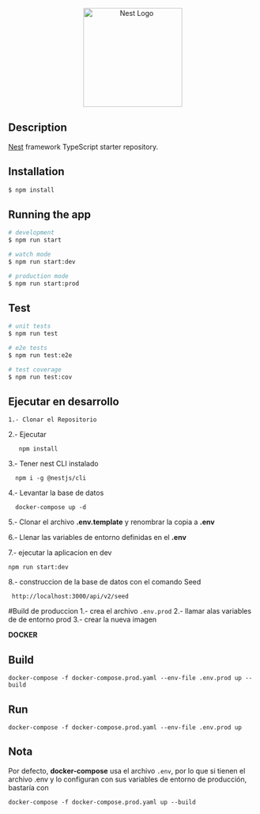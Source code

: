 <p align="center">
  <a href="http://nestjs.com/" target="blank"><img src="https://nestjs.com/img/logo-small.svg" width="200" alt="Nest Logo" /></a>
</p>

[circleci-image]: https://img.shields.io/circleci/build/github/nestjs/nest/master?token=abc123def456
[circleci-url]: https://circleci.com/gh/nestjs/nest

## Description

[Nest](https://github.com/nestjs/nest) framework TypeScript starter repository.

## Installation

```bash
$ npm install
```

## Running the app

```bash
# development
$ npm run start

# watch mode
$ npm run start:dev

# production mode
$ npm run start:prod
```

## Test

```bash
# unit tests
$ npm run test

# e2e tests
$ npm run test:e2e

# test coverage
$ npm run test:cov
```

## Ejecutar en desarrollo
```
1.- Clonar el Repositorio
```

2.- Ejecutar
```
   npm install
```

3.- Tener nest CLI instalado
```
  npm i -g @nestjs/cli
```

4.- Levantar la base de datos
```
  docker-compose up -d
```
5.- Clonar el archivo __.env.template__ y renombrar la copia a __.env__

6.- Llenar las variables de entorno definidas en el __.env__

7.- ejecutar la aplicacion en dev
```
npm run start:dev
```
8.-  construccion de la base de datos con el comando Seed

```
 http://localhost:3000/api/v2/seed

```

#Build de produccion
1.- crea el archivo ```.env.prod```
2.- llamar alas variables de de entorno prod
3.- crear la nueva imagen


__DOCKER__
## Build
```
docker-compose -f docker-compose.prod.yaml --env-file .env.prod up --build
```
## Run
```
docker-compose -f docker-compose.prod.yaml --env-file .env.prod up
```

## Nota
Por defecto, __docker-compose__ usa el archivo ```.env```, por lo que si tienen el archivo .env y lo configuran con sus variables de entorno de producción, bastaría con
```
docker-compose -f docker-compose.prod.yaml up --build
```